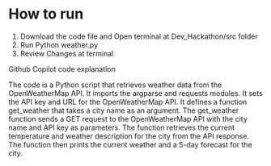 ﻿# How to run

 1. Download the code file and Open terminal at Dev_Hackathon/src folder
 2. Run Python weather.py <cityname as parameter>
 3. Review Changes at terminal
 

Github Copilot code explanation


The code is a Python script that retrieves weather data from the OpenWeatherMap API.
It imports the argparse and requests modules.
It sets the API key and URL for the OpenWeatherMap API.
It defines a function get_weather that takes a city name as an argument.
The get_weather function sends a GET request to the OpenWeatherMap API with the city name and API key as parameters.
The function retrieves the current temperature and weather description for the city from the API response.
The function then prints the current weather and a 5-day forecast for the city.
